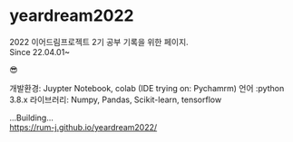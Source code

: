 # yeardream2022
2022 이어드림프로젝트 2기 공부 기록을 위한 페이지.  
Since 22.04.01~

😎

개발환경: Juypter Notebook, colab (IDE trying on: Pychamrm)
언어 :python 3.8.x
라이브러리: Numpy, Pandas, Scikit-learn, tensorflow

...Building...   
https://rum-j.github.io/yeardream2022/
